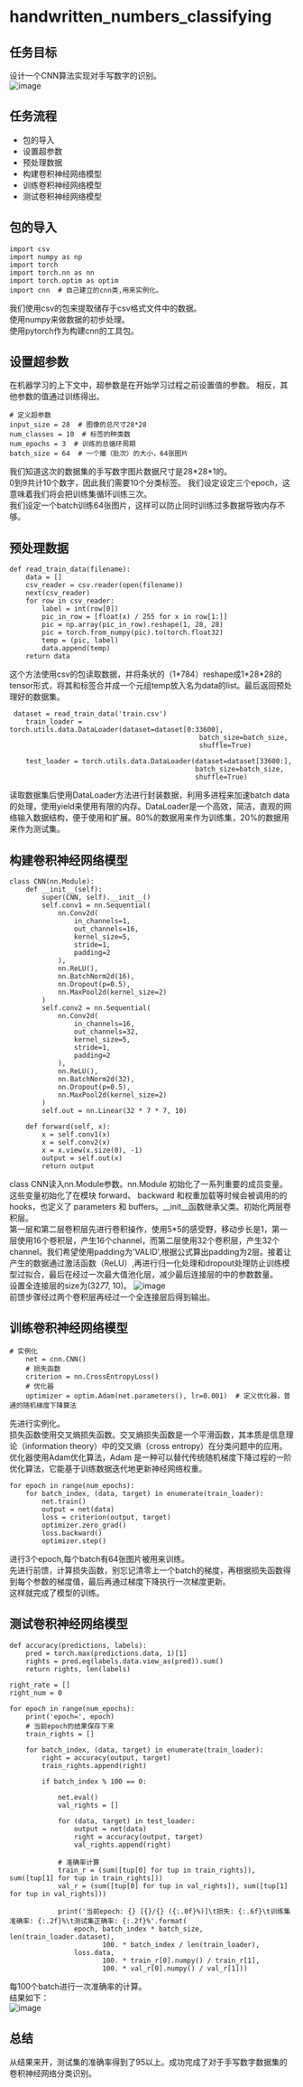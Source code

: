 # handwritten_numbers_classifying
## 任务目标
设计一个CNN算法实现对手写数字的识别。  
![image](https://user-images.githubusercontent.com/52622948/159292437-a1a67759-fd54-4d2c-865f-d25aee0d55a0.png)  
## 任务流程
- 包的导入
- 设置超参数
- 预处理数据
- 构建卷积神经网络模型
- 训练卷积神经网络模型
- 测试卷积神经网络模型
## 包的导入
```
import csv
import numpy as np
import torch
import torch.nn as nn
import torch.optim as optim
import cnn  # 自己建立的cnn类,用来实例化。
```
我们使用csv的包来提取储存于csv格式文件中的数据。  
使用numpy来做数据的初步处理。  
使用pytorch作为构建cnn的工具包。  
## 设置超参数
在机器学习的上下文中，超参数是在开始学习过程之前设置值的参数。 相反，其他参数的值通过训练得出。  
```
# 定义超参数
input_size = 28  # 图像的总尺寸28*28
num_classes = 10  # 标签的种类数
num_epochs = 3  # 训练的总循环周期
batch_size = 64  # 一个撮（批次）的大小，64张图片
```
我们知道这次的数据集的手写数字图片数据尺寸是28\*28\*1的。  
0到9共计10个数字，因此我们需要10个分类标签。
我们设定设定三个epoch，这意味着我们将会把训练集循环训练三次。  
我们设定一个batch训练64张图片，这样可以防止同时训练过多数据导致内存不够。
## 预处理数据
```
def read_train_data(filename):
    data = []
    csv_reader = csv.reader(open(filename))
    next(csv_reader)
    for row in csv_reader:
        label = int(row[0])
        pic_in_row = [float(x) / 255 for x in row[1:]]
        pic = np.array(pic_in_row).reshape(1, 28, 28)
        pic = torch.from_numpy(pic).to(torch.float32)
        temp = (pic, label)
        data.append(temp)
    return data
```
这个方法使用csv的包读取数据，并将条状的（1\*784）reshape成1\*28\*28的tensor形式，将其和标签合并成一个元组temp放入名为data的list。最后返回预处理好的数据集。
```
 dataset = read_train_data('train.csv')
    train_loader = torch.utils.data.DataLoader(dataset=dataset[0:33600],
                                               batch_size=batch_size,
                                               shuffle=True)

    test_loader = torch.utils.data.DataLoader(dataset=dataset[33600:],
                                              batch_size=batch_size,
                                              shuffle=True)
```
读取数据集后使用DataLoader方法进行封装数据，利用多进程来加速batch data的处理，使用yield来使用有限的内存。DataLoader是一个高效，简洁，直观的网络输入数据结构，便于使用和扩展。80%的数据用来作为训练集，20%的数据用来作为测试集。
## 构建卷积神经网络模型
```
class CNN(nn.Module):
    def __init__(self):
        super(CNN, self).__init__()
        self.conv1 = nn.Sequential(
            nn.Conv2d(
                in_channels=1,
                out_channels=16,
                kernel_size=5,
                stride=1,
                padding=2
            ),
            nn.ReLU(),
            nn.BatchNorm2d(16),
            nn.Dropout(p=0.5),
            nn.MaxPool2d(kernel_size=2)
        )
        self.conv2 = nn.Sequential(
            nn.Conv2d(
                in_channels=16,
                out_channels=32,
                kernel_size=5,
                stride=1,
                padding=2
            ),
            nn.ReLU(),
            nn.BatchNorm2d(32),
            nn.Dropout(p=0.5),
            nn.MaxPool2d(kernel_size=2)
        )
        self.out = nn.Linear(32 * 7 * 7, 10)

    def forward(self, x):
        x = self.conv1(x)
        x = self.conv2(x)
        x = x.view(x.size(0), -1)
        output = self.out(x)
        return output
```
class CNN读入nn.Module参数。nn.Module 初始化了一系列重要的成员变量。这些变量初始化了在模块 forward、 backward 和权重加载等时候会被调用的的 hooks，也定义了 parameters 和 buffers。\_\_init\_\_函数继承父类。初始化两层卷积层。  
第一层和第二层卷积层先进行卷积操作，使用5\*5的感受野，移动步长是1，第一层使用16个卷积层，产生16个channel，而第二层使用32个卷积层，产生32个channel。我们希望使用padding为'VALID',根据公式算出padding为2层。接着让产生的数据通过激活函数（ReLU）,再进行归一化处理和dropout处理防止训练模型过拟合，最后在经过一次最大值池化层，减少最后连接层的中的参数数量。  
设置全连接层的size为(32*7*7, 10)。
![image](https://user-images.githubusercontent.com/52622948/159292744-1dadb972-12e4-407f-a9c7-e9090ebda5a2.png)  
前馈步骤经过两个卷积层再经过一个全连接层后得到输出。
## 训练卷积神经网络模型
```
# 实例化
    net = cnn.CNN()
    # 损失函数
    criterion = nn.CrossEntropyLoss()
    # 优化器
    optimizer = optim.Adam(net.parameters(), lr=0.001)  # 定义优化器，普通的随机梯度下降算法
```
先进行实例化。  
损失函数使用交叉熵损失函数。交叉熵损失函数是一个平滑函数，其本质是信息理论（information theory）中的交叉熵（cross entropy）在分类问题中的应用。  
优化器使用Adam优化算法，Adam 是一种可以替代传统随机梯度下降过程的一阶优化算法，它能基于训练数据迭代地更新神经网络权重。  
```
for epoch in range(num_epochs):
    for batch_index, (data, target) in enumerate(train_loader):
        net.train()
        output = net(data)
        loss = criterion(output, target)
        optimizer.zero_grad()
        loss.backward()
        optimizer.step()
```
进行3个epoch,每个batch有64张图片被用来训练。  
先进行前馈，计算损失函数，别忘记清零上一个batch的梯度，再根据损失函数得到每个参数的梯度值，最后再通过梯度下降执行一次梯度更新。  
这样就完成了模型的训练。
## 测试卷积神经网络模型
```
def accuracy(predictions, labels):
    pred = torch.max(predictions.data, 1)[1]
    rights = pred.eq(labels.data.view_as(pred)).sum()
    return rights, len(labels)
```
```
right_rate = []
right_num = 0

for epoch in range(num_epochs):
    print('epoch=', epoch)
    # 当前epoch的结果保存下来
    train_rights = []

    for batch_index, (data, target) in enumerate(train_loader):
        right = accuracy(output, target)
        train_rights.append(right)

        if batch_index % 100 == 0:

            net.eval()
            val_rights = []

            for (data, target) in test_loader:
                output = net(data)
                right = accuracy(output, target)
                val_rights.append(right)

            # 准确率计算
            train_r = (sum([tup[0] for tup in train_rights]), sum([tup[1] for tup in train_rights]))
            val_r = (sum([tup[0] for tup in val_rights]), sum([tup[1] for tup in val_rights]))

            print('当前epoch: {} [{}/{} ({:.0f}%)]\t损失: {:.6f}\t训练集准确率: {:.2f}%\t测试集正确率: {:.2f}%'.format(
                epoch, batch_index * batch_size, len(train_loader.dataset),
                       100. * batch_index / len(train_loader),
                loss.data,
                       100. * train_r[0].numpy() / train_r[1],
                       100. * val_r[0].numpy() / val_r[1]))
```
每100个batch进行一次准确率的计算。  
结果如下：  
![image](https://user-images.githubusercontent.com/52622948/159299480-009a1f22-dfc3-4e42-8405-0aed4adb0c8c.png)
## 总结
从结果来开，测试集的准确率得到了95以上。成功完成了对于手写数字数据集的卷积神经网络分类识别。





